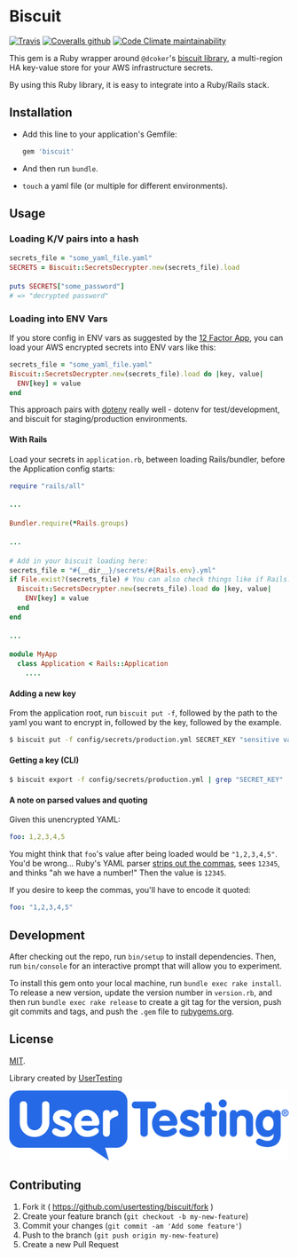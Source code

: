 # Biscuit

[![Travis](https://img.shields.io/travis/usertesting/biscuit?style=for-the-badge)](https://travis-ci.org/usertesting/biscuit) [![Coveralls github](https://img.shields.io/coveralls/github/usertesting/biscuit?style=for-the-badge)](https://coveralls.io/github/usertesting/biscuit) [![Code Climate maintainability](https://img.shields.io/codeclimate/maintainability/usertesting/biscuit?style=for-the-badge)](https://codeclimate.com/github/usertesting/biscuit)


This gem is a Ruby wrapper around `@dcoker`'s [biscuit library](https://github.com/dcoker/biscuit), a multi-region HA key-value store for your AWS infrastructure secrets.

By using this Ruby library, it is easy to integrate into a Ruby/Rails stack.

## Installation

- Add this line to your application's Gemfile:

    ```ruby
    gem 'biscuit'
    ```

- And then run `bundle`.

- `touch` a yaml file (or multiple for different environments).

## Usage

### Loading K/V pairs into a hash

```ruby
secrets_file = "some_yaml_file.yaml"
SECRETS = Biscuit::SecretsDecrypter.new(secrets_file).load

puts SECRETS["some_password"]
# => "decrypted password"
```

### Loading into ENV Vars

If you store config in ENV vars as suggested by the [12 Factor App](https://12factor.net/config), you can load your AWS encrypted secrets into ENV vars like this:

```ruby
secrets_file = "some_yaml_file.yaml"
Biscuit::SecretsDecrypter.new(secrets_file).load do |key, value|
  ENV[key] = value
end
```

This approach pairs with [dotenv](https://github.com/bkeepers/dotenv) really well - dotenv for test/development, and biscuit for staging/production environments.

#### With Rails

Load your secrets in `application.rb`, between loading Rails/bundler, before the Application config starts:

```ruby
require "rails/all"

...

Bundler.require(*Rails.groups)

...

# Add in your biscuit loading here:
secrets_file = "#{__dir__}/secrets/#{Rails.env}.yml"
if File.exist?(secrets_file) # You can also check things like if Rails.env.production?
  Biscuit::SecretsDecrypter.new(secrets_file).load do |key, value|
    ENV[key] = value
  end
end

...

module MyApp
  class Application < Rails::Application
    ....
```

#### Adding a new key

From the application root, run `biscuit put -f`, followed by the path to the yaml you want to encrypt in, followed by the key, followed by the example.

```bash
$ biscuit put -f config/secrets/production.yml SECRET_KEY "sensitive value"
```

#### Getting a key (CLI)

```bash
$ biscuit export -f config/secrets/production.yml | grep "SECRET_KEY"
```

#### A note on parsed values and quoting

Given this unencrypted YAML:

```yaml
foo: 1,2,3,4,5
```

You might think that `foo`'s value after being loaded would be `"1,2,3,4,5"`.
You'd be wrong... Ruby's YAML parser [strips out the commas](https://github.com/ruby/psych/issues/273), sees `12345`, and thinks "ah we have a number!"
Then the value is `12345`.

If you desire to keep the commas, you'll have to encode it quoted:

```yaml
foo: "1,2,3,4,5"
```

## Development

After checking out the repo, run `bin/setup` to install dependencies. Then, run `bin/console` for an interactive prompt that will allow you to experiment.

To install this gem onto your local machine, run `bundle exec rake install`. To release a new version, update the version number in `version.rb`, and then run `bundle exec rake release` to create a git tag for the version, push git commits and tags, and push the `.gem` file to [rubygems.org](https://rubygems.org).

## License

[MIT](LICENSE).

Library created by [UserTesting](https://usertesting.com)

![UserTesting](doc/UserTesting.png)

## Contributing

1. Fork it ( https://github.com/usertesting/biscuit/fork )
2. Create your feature branch (`git checkout -b my-new-feature`)
3. Commit your changes (`git commit -am 'Add some feature'`)
4. Push to the branch (`git push origin my-new-feature`)
5. Create a new Pull Request
